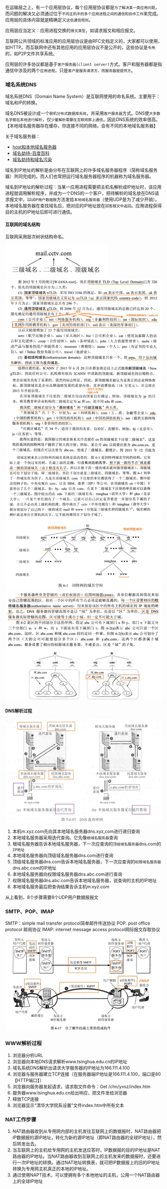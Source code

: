 在运输层之上，有一个应用层协议，每个应用层协议都是`为了解决某一类应用问题`，而问题的解决又必须通过位于`不同主机中的多个应用进程之间的通信和协作工作`来完成。应用层的具体内容就是精确定义`这些通信规则`。

应用层应当定义：应用进程交换的`报文类型`，如请求报文和相应报文。

互联网公共领域的标准应用的应用层协议是由RFC文档定义的，大家都可以使用，如HTTP。而互联网中还有其他应用的应用层协议不是公开的，这些协议是`专用`的，如P2P文件共享系统。

应用层的许多协议都是基于`客户服务器(client server)`方式。客户和服务器都是指通信中涉及的两个`应用进程`，只是`客户是服务请求方，而服务器是提供方`。

### 域名系统DNS

域名系统DNS（Domain Name System）是互联网使用的命名系统。主要用于：域名和IP的转换。

域名DNS被设计成一个`联机分布式数据库系统`，并采用`客户服务器`方式。DNS使`大多数名字都在本地进行解析`，仅`少量解析需要在互联网那上通信`，因此DNS系统的效率很高。【本地域名服务器存在缓存，你连接不同的网络，会有不同的本地域名服务器】

关于域名服务器：

- [host和本地域名服务器](https://blog.csdn.net/u010234516/article/details/52963954)
- [域名劫持-百度百科](https://baike.baidu.com/item/%E5%9F%9F%E5%90%8D%E5%8A%AB%E6%8C%81/7657893?fromtitle=DNS%E5%8A%AB%E6%8C%81&fromid=6739044)
- [域名劫持和域名污染](http://www.yunweipai.com/archives/5175.html)

域名到IP地址的解析是由分布在互联网上的许多域名服务器程序（简称域名服务器）共同完成的。而人们也常把运行域名服务器程序的机器称为域名服务器。

域名到IP地址的解析过程：当某一应用进程需要把主机名解析成IP地址时，该应用进程就调用解析程序，并成为一个DNS的一个客户，把待解析的域名放在DNS请求报文中，以`UDP用户数据报`方法发给`本地域名服务器`（使用UDP是为了减少开销）。本地域名服务器在查找域名后，把对应的IP地址放在`回答报文中返回`。应用进程获得目的主机的IP地址后即可进行通信。

#### 互联网的域名结构

互联网采用层次树状结构命名。

![域名.jpg](../../_img/域名.jpg)
![域名.jpg](../../_img/域名1.jpg)
![域名.jpg](../../_img/域名2.jpg)
![域名.jpg](../../_img/域名3.jpg)
![域名.jpg](../../_img/域名4.jpg)
![域名.jpg](../../_img/域名5.jpg)

#### DNS解析过程

![DNS查询.jpg](../../_img/DNS查询.jpg)

1. 本机m.xyz.com先向其本地域名服务器dns.xyz,com进行递归查询
2. 本地域名服务器采用迭代查询。它先像`根域名服务器`查询
3. 根域名服务器告诉本地域名服务器，下一次应查询的`顶级域名服务器`dns.com的`IP地址`
4. 本地域名服务器向顶级域名服务器dns.com进行查询
5. 顶级域名服务器dns.com告诉本地域名服务器，下一次应查询的`权限域名服务器`dns.abc.com的IP地址
6. 本地域名服务器向权限域名服务器dns.abc.com进行查询
7. 权限域名服务器dns.abc.com告诉本地域名服务器，说查询的主机的IP地址
8. 本地域名服务最后把查询结果告诉主机m.xyz.com

从上看到，8个步骤需要8个UDP用户数据报报文

### SMTP、POP、IMAP

SMTP：simple mail transfer protocol简单邮件传送协议
POP: post office protocol 邮局协议
IMAP: internet message access protocol网际报文存取协议

![电子邮件主要构件.jpg](../../_img/电子邮件主要构件.jpg)

### WWW解析过程

1. 浏览器分析URL
2. 浏览器向本地DNS请求解析www.tsinghua.edu.cn的IP地址
3. 域名系统DNS解析出请求大学服务器的IP地址为166.111.4.100
4. 浏览器与服务器建立TCP连接（在服务器端IP地址是166.111.4.100，端口是80【HTTP端口】）
5. 浏览器向服务器发起请求，请求取文件命令：Get /chn/yxsz/index.htm
6. 服务器www.tsinghua.edu.cn给出响应，把文件发给浏览器
7. 释放TCP连接
8. 浏览器显示“清华大学院系设置”文件index.htm中所有文本

### NAT工作步骤

1. NAT路由器收到从专用网内部的主机发往互联网上的数据报时，NAT路由器把IP数据报的源IP地址，转化为新的源IP地址（即NAT路由器的全球IP地址），然后转发出去。
2. 当互联网上的主机给专用网的主机发送应答时，IP数据报的目的IP地址是NAT路由器的IP地址。当NAT路由器收到互联网上的主机发来的数据报时，还要进行一次IP地址的转换。通过NAT地址转换表，就可把IP数据报上的旧的IP地址转换为专用网主机真正的本地的IP地址。
3. 通过使用NAPT技术，可以使拥有多个本地地址的主机，公用一个NAT路由器上的全球IP地址
